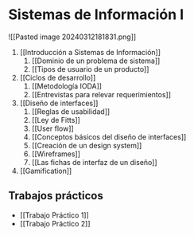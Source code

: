 # Sistemas de Información I

![[Pasted image 20240312181831.png]]


1. [[Introducción a Sistemas de Información]]
	1. [[Dominio de un problema de sistema]]
	2. [[Tipos de usuario de un producto]]
2. [[Ciclos de desarrollo]]
	1. [[Metodología IODA]]
	2. [[Entrevistas para relevar requerimientos]]
3. [[Diseño de interfaces]]
	1. [[Reglas de usabilidad]]
	2. [[Ley de Fitts]]
	3. [[User flow]]
	4. [[Conceptos básicos del diseño de interfaces]]
	5. [[Creación de un design system]]
	6. [[Wireframes]]
	7. [[Las fichas de interfaz de un diseño]]
4. [[Gamification]]

## Trabajos prácticos

- [[Trabajo Práctico 1]]
- [[Trabajo Práctico 2]]